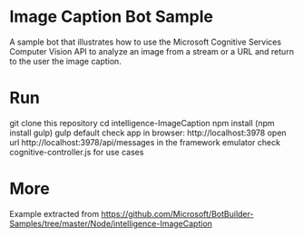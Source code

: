 ﻿# Image Caption Bot Sample
A sample bot that illustrates how to use the Microsoft Cognitive Services Computer Vision API to analyze an image from a stream or a URL and return to the user the image caption.

# Run
git clone this repository
cd intelligence-ImageCaption
npm install
(npm install gulp)
gulp default
check app in browser: http://localhost:3978
open url  http://localhost:3978/api/messages in the framework emulator
check cognitive-controller.js for use cases

# More 
Example extracted from https://github.com/Microsoft/BotBuilder-Samples/tree/master/Node/intelligence-ImageCaption
